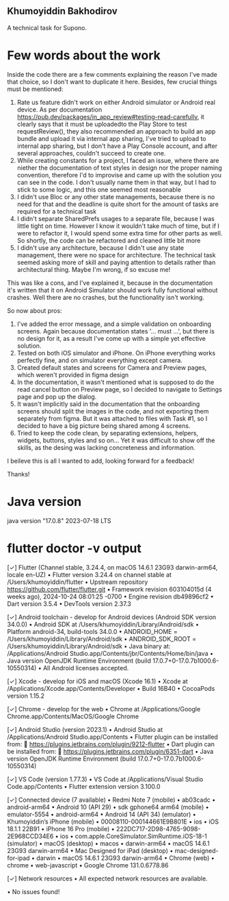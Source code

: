 ## Khumoyiddin Bakhodirov

A technical task for Supono.

# Few words about the work

Inside the code there are a few comments explaining the reason I've made that choice, so I don't want to duplicate it here. Besides, few crucial things must be mentioned:
1) Rate us feature didn't work on either Android simulator or Android real device. As per documentation https://pub.dev/packages/in_app_review#testing-read-carefully, it clearly says that it must be uploadedto the Play Store to test requestReview(), they also recommended an approach to build an app bundle and upload it via internal app sharing, I've tried to upload to internal app sharing, but I don't have a Play Console account, and after several approaches, couldn't succeed to create one.
2) While creating constants for a project, I faced an issue, where there are niether the documentation of text styles in design nor the proper naming convention, therefore I'd to improvise and came up with the solution you can see in the code. I don't usually name them in that way, but I had to stick to some logic, and this one seemed most reasonable
3) I didn't use Bloc or any other state managements, because there is no need for that and the deadline is quite short for the amount of tasks are required for a technical task
4) I didn't separate SharedPrefs usages to a separate file, because I was little tight on time. However I know it wouldn't take much of time, but if I were to refactor it, I would spend some extra time for other parts as well. So shortly, the code can be refactored and cleaned little bit more
5) I didn't use any architecture, because I didn't use any state management, there were no space for architecture. The technical task seemed asking more of skill and paying attention to details rather than architectural thing. Maybe I'm wrong, if so excuse me! 

This was like a cons, and I've explained it, because in the documentation it's written that it on Android Simulator should work fully functional without crashes. Well there are no crashes, but the functionality isn't working.

So now about pros:
1) I've added the error message, and a simple validation on onboarding screens. Again because documentation states '... must ...', but there is no design for it, as a result I've come up with a simple yet effective solution.
2) Tested on both iOS simulator and iPhone. On iPhone everything works perfectly fine, and on simulator everything except camera.
3) Created default states and screens for Camera and Preview pages, which weren't provided in figma design
4) In the documentation, it wasn't mentioned what is supposed to do the read cancel button on Preview page, so I decided to navigate to Settings page and pop up the dialog.
5) It wasn't implicitly said in the documentation that the onboarding screens should split the images in the code, and not exporting them separately from figma. But it was attached to files with Task #1, so I decided to have a big picture being shared among 4 screens.
6) Tried to keep the code clean, by separating extensions, helpers, widgets, buttons, styles and so on... Yet it was difficult to show off the skills, as the desing was lacking concreteness and information.

I beileve this is all I wanted to add, looking forward for a feedback!

Thanks!

# Java version

java version "17.0.8" 2023-07-18 LTS

# flutter doctor -v output
[✓] Flutter (Channel stable, 3.24.4, on macOS 14.6.1 23G93 darwin-arm64, locale
en-UZ)
• Flutter version 3.24.4 on channel stable at /Users/khumoyiddin/flutter
• Upstream repository https://github.com/flutter/flutter.git
• Framework revision 603104015d (4 weeks ago), 2024-10-24 08:01:25 -0700
• Engine revision db49896cf2
• Dart version 3.5.4
• DevTools version 2.37.3

[✓] Android toolchain - develop for Android devices (Android SDK version 34.0.0)
• Android SDK at /Users/khumoyiddin/Library/Android/sdk
• Platform android-34, build-tools 34.0.0
• ANDROID_HOME = /Users/khumoyiddin/Library/Android/sdk
• ANDROID_SDK_ROOT = /Users/khumoyiddin/Library/Android/sdk
• Java binary at: /Applications/Android Studio.app/Contents/jbr/Contents/Home/bin/java
• Java version OpenJDK Runtime Environment (build 17.0.7+0-17.0.7b1000.6-10550314)
• All Android licenses accepted.

[✓] Xcode - develop for iOS and macOS (Xcode 16.1)
• Xcode at /Applications/Xcode.app/Contents/Developer
• Build 16B40
• CocoaPods version 1.15.2

[✓] Chrome - develop for the web
• Chrome at /Applications/Google Chrome.app/Contents/MacOS/Google Chrome

[✓] Android Studio (version 2023.1)
• Android Studio at /Applications/Android Studio.app/Contents
• Flutter plugin can be installed from:
🔨 https://plugins.jetbrains.com/plugin/9212-flutter
• Dart plugin can be installed from:
🔨 https://plugins.jetbrains.com/plugin/6351-dart
• Java version OpenJDK Runtime Environment (build 17.0.7+0-17.0.7b1000.6-10550314)

[✓] VS Code (version 1.77.3)
• VS Code at /Applications/Visual Studio Code.app/Contents
• Flutter extension version 3.100.0

[✓] Connected device (7 available)
• Redmi Note 7 (mobile)           • ab03cadc                             • android-arm64  • Android 10 (API 29)
• sdk gphone64 arm64 (mobile)     • emulator-5554                        • android-arm64  • Android 14 (API 34) (emulator)
• Khumoyiddin’s iPhone (mobile)   • 00008110-000144661E9B801E            • ios            • iOS 18.1.1 22B91
• iPhone 16 Pro (mobile)          • 222DC717-2D98-4765-9098-2E968CCD34E6 • ios            • com.apple.CoreSimulator.SimRuntime.iOS-18-1 (simulator)
• macOS (desktop)                 • macos                                • darwin-arm64   • macOS 14.6.1 23G93 darwin-arm64
• Mac Designed for iPad (desktop) • mac-designed-for-ipad                • darwin         • macOS 14.6.1 23G93 darwin-arm64
• Chrome (web)                    • chrome                               • web-javascript • Google Chrome 131.0.6778.86

[✓] Network resources
• All expected network resources are available.

• No issues found!
